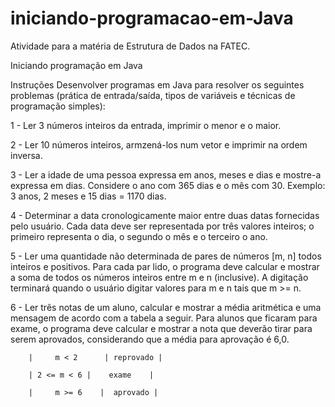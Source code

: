 # iniciando-programacao-em-Java
Atividade para a matéria de Estrutura de Dados na FATEC.

Iniciando programação em Java

Instruções
Desenvolver programas em Java para resolver os seguintes problemas (prática de entrada/saída, tipos de variáveis e técnicas de programação simples):

1 - Ler 3 números inteiros da entrada, imprimir o menor e o maior.

2 - Ler 10 números inteiros, armzená-los num vetor e imprimir na ordem inversa.

3 - Ler a idade de uma pessoa expressa em anos, meses e dias e mostre-a expressa em dias. Considere o ano com 365 dias e o mês com 30. Exemplo: 3 anos, 2 meses e 15 dias = 1170 dias.

4 - Determinar a data cronologicamente maior entre duas datas fornecidas pelo usuário. Cada data deve ser representada por três valores inteiros; o primeiro representa o dia, o segundo o mês e o terceiro o ano.

5 - Ler uma quantidade não determinada de pares de números [m, n] todos inteiros e positivos. Para cada par lido, o programa deve calcular e mostrar a soma de todos os números inteiros entre m e n (inclusive). A digitação terminará quando o usuário digitar valores para m e n tais que m >= n.

6 - Ler três notas de um aluno, calcular e mostrar a média aritmética e uma mensagem de acordo com a tabela a seguir. Para alunos que ficaram para exame, o programa deve calcular e mostrar a nota que deverão tirar para serem aprovados, considerando que a média para aprovação é 6,0.
        
        |     m < 2      | reprovado |
        
        | 2 <= m < 6 |    exame    |
        
        |     m >= 6    |  aprovado |
